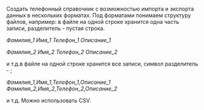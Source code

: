 Создать телефонный справочник с возможностью импорта и экспорта данных в нескольких форматах.
Под форматами понимаем структуру файлов, например:
в файле на одной строке хранится одна часть записи, разделитель - пустая строка.

*Фамилия_1
Имя_1
Телефон_1
Описание_1*

*Фамилия_2
Имя_2
Телефон_2
Описание_2*

и т.д.в файле на одной строке хранится все записи, символ разделитель - ;

*Фамилия_1,Имя_1,Телефон_1,Описание_1
Фамилия_2,Имя_2,Телефон_2,Описание_2*

и т.д. Можно использовать CSV.
